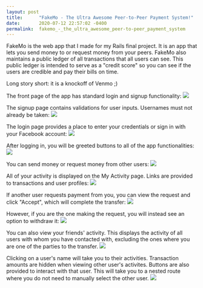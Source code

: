 ```yaml
---
layout: post
title:      "FakeMo - The Ultra Awesome Peer-to-Peer Payment System!"
date:       2020-07-12 22:57:02 -0400
permalink:  fakemo_-_the_ultra_awesome_peer-to-peer_payment_system
---
```




FakeMo is the web app that I made for my Rails final project. It is an app that lets you send money to or request money from your peers. FakeMo also maintains a public ledger of all transactions that all users can see. This public ledger is intended to serve as a "credit score" so you can see if the users are credible and pay their bills on time.

Long story short: it is a knockoff of Venmo ;)

The front page of the app has standard login and signup functionality:
![](https://i.imgur.com/wDeSVzp.png)

The signup page contains validations for user inputs. Usernames  must not already be taken:
![](https://i.imgur.com/CoEay8I.png)

The login page provides a place to enter your credentials or sign in with your Facebook account:
![](https://i.imgur.com/s1lRTXn.png)

After logging in, you will be greeted buttons to all of the app functionalities:
![](https://i.imgur.com/l2MNXu8.png)

You can send money or request money from other users:
![](https://i.imgur.com/ZkwUmYQ.png)

All of your activity is displayed on the My Activity page. Links are provided to transactions and user profiles:
![](https://i.imgur.com/YV9MAFI.png)

If another user requests payment from you, you can view the request and click "Accept", which will complete the transfer:
![](https://i.imgur.com/QXOoNxb.png)

However, if you are the one making the request, you will instead see an option to withdraw it:
![](https://i.imgur.com/2TyoD67.png/)

You can also view your friends' activity. This displays the activity of all users with whom you have contacted with,  excluding  the ones where you are one of the parties to the transfer.
![](https://i.imgur.com/xcFxGmt.png)

Clicking on a user's name will take you to their activities. Transaction amounts are hidden when viewing other user's activites. Buttons are also provided to interact with that user. This will take you to a nested route where you do not need to manually select the other user.
![](https://i.imgur.com/xKrpaGo.png)








